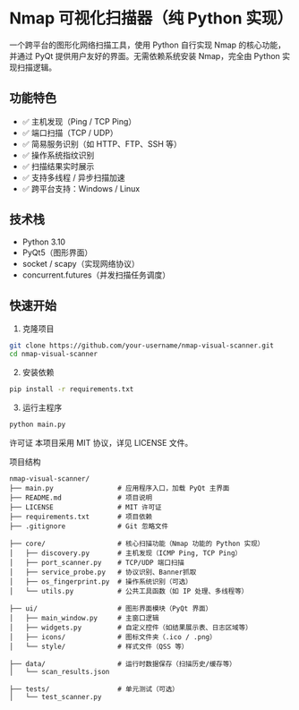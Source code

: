# Nmap 可视化扫描器（纯 Python 实现）

一个跨平台的图形化网络扫描工具，使用 Python 自行实现 Nmap 的核心功能，并通过 PyQt 提供用户友好的界面。无需依赖系统安装 Nmap，完全由 Python 实现扫描逻辑。

## 功能特色

- ✅ 主机发现（Ping / TCP Ping）
- ✅ 端口扫描（TCP / UDP）
- ✅ 简易服务识别（如 HTTP、FTP、SSH 等）
- ✅ 操作系统指纹识别
- ✅ 扫描结果实时展示
- ✅ 支持多线程 / 异步扫描加速
- ✅ 跨平台支持：Windows / Linux

## 技术栈

- Python 3.10
- PyQt5（图形界面）
- socket / scapy（实现网络协议）
- concurrent.futures（并发扫描任务调度）

## 快速开始

1. 克隆项目

```bash
git clone https://github.com/your-username/nmap-visual-scanner.git
cd nmap-visual-scanner
```
2. 安装依赖
```bash
pip install -r requirements.txt
```
3. 运行主程序

```bash
python main.py
```

许可证
本项目采用 MIT 协议，详见 LICENSE 文件。


项目结构
```
nmap-visual-scanner/
├── main.py                # 应用程序入口，加载 PyQt 主界面
├── README.md              # 项目说明
├── LICENSE                # MIT 许可证
├── requirements.txt       # 项目依赖
├── .gitignore             # Git 忽略文件

├── core/                  # 核心扫描功能（Nmap 功能的 Python 实现）
│   ├── discovery.py       # 主机发现（ICMP Ping, TCP Ping）
│   ├── port_scanner.py    # TCP/UDP 端口扫描
│   ├── service_probe.py   # 协议识别、Banner抓取
│   ├── os_fingerprint.py  # 操作系统识别（可选）
│   └── utils.py           # 公共工具函数（如 IP 处理、多线程等）

├── ui/                    # 图形界面模块（PyQt 界面）
│   ├── main_window.py     # 主窗口逻辑
│   ├── widgets.py         # 自定义控件（如结果展示表、日志区域等）
│   ├── icons/             # 图标文件夹（.ico / .png）
│   └── style/             # 样式文件（QSS 等）

├── data/                  # 运行时数据保存（扫描历史/缓存等）
│   └── scan_results.json

├── tests/                 # 单元测试（可选）
│   └── test_scanner.py
```